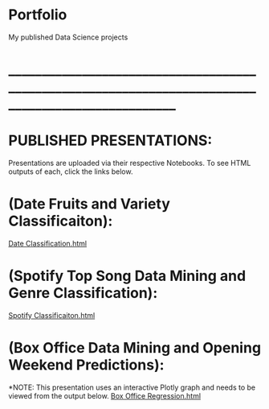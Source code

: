 # Portfolio
My published Data Science projects
# ___________________________________________________________________________________________________
# PUBLISHED PRESENTATIONS:
Presentations are uploaded via their respective Notebooks. To see HTML outputs of each, click the links below.

# (Date Fruits and Variety Classificaiton): 
[Date Classification.html](https://nbviewer.org/github/BryanRickens/Portfolio/blob/main/Date%20Data%20Mining%20Notebook.ipynb)

# (Spotify Top Song Data Mining and Genre Classification): 
[Spotify Classificaiton.html](https://nbviewer.org/github/BryanRickens/Portfolio/blob/main/Spotify%20Data%20Mining%20Notebook.ipynb)


# (Box Office Data Mining and Opening Weekend Predictions): 
*NOTE: This presentation uses an interactive Plotly graph and needs to be viewed from the output below.
[Box Office Regression.html](https://nbviewer.org/github/BryanRickens/CSCI-334-Final-Project-Demonstration/blob/main/Box%20Office%20Predictions.ipynb)



